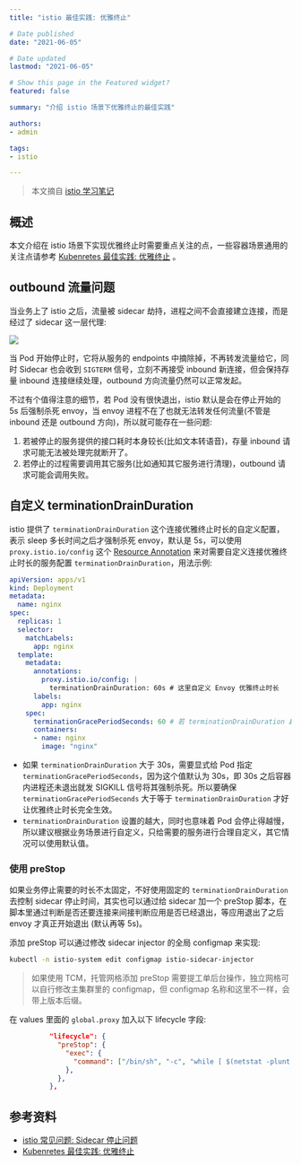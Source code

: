 ```yaml
---
title: "istio 最佳实践: 优雅终止"

# Date published
date: "2021-06-05"

# Date updated
lastmod: "2021-06-05"

# Show this page in the Featured widget?
featured: false

summary: "介绍 istio 场景下优雅终止的最佳实践"

authors:
- admin

tags:
- istio

---
```


> 本文摘自 [istio 学习笔记](https://imroc.cc/istio/best-practice/graceful-termination/)

## 概述

本文介绍在 istio 场景下实现优雅终止时需要重点关注的点，一些容器场景通用的关注点请参考 [Kubenretes 最佳实践: 优雅终止](https://imroc.cc/k8s/best-practice/graceful-shutdown/) 。

## outbound 流量问题

当业务上了 istio 之后，流量被 sidecar 劫持，进程之间不会直接建立连接，而是经过了 sidecar 这一层代理:

![](https://imroc.cc/istio/best-practice/graceful-termination/1.jpg)

当 Pod 开始停止时，它将从服务的 endpoints 中摘除掉，不再转发流量给它，同时 Sidecar 也会收到 `SIGTERM` 信号，立刻不再接受 inbound 新连接，但会保持存量 inbound 连接继续处理，outbound 方向流量仍然可以正常发起。

不过有个值得注意的细节，若 Pod 没有很快退出，istio 默认是会在停止开始的 5s 后强制杀死 envoy，当 envoy 进程不在了也就无法转发任何流量(不管是 inbound 还是 outbound 方向)，所以就可能存在一些问题:

1. 若被停止的服务提供的接口耗时本身较长(比如文本转语音)，存量 inbound 请求可能无法被处理完就断开了。
2. 若停止的过程需要调用其它服务(比如通知其它服务进行清理)，outbound 请求可能会调用失败。

## 自定义 terminationDrainDuration

istio 提供了 `terminationDrainDuration` 这个连接优雅终止时长的自定义配置，表示 sleep 多长时间之后才强制杀死 envoy，默认是 5s，可以使用 `proxy.istio.io/config` 这个 [Resource Annotation](https://istio.io/latest/docs/reference/config/annotations/) 来对需要自定义连接优雅终止时长的服务配置 `terminationDrainDuration`，用法示例:

```yaml
apiVersion: apps/v1
kind: Deployment
metadata:
  name: nginx
spec:
  replicas: 1
  selector:
    matchLabels:
      app: nginx
  template:
    metadata:
      annotations:
        proxy.istio.io/config: |
          terminationDrainDuration: 60s # 这里自定义 Envoy 优雅终止时长
      labels:
        app: nginx
    spec:
      terminationGracePeriodSeconds: 60 # 若 terminationDrainDuration 超时 30s 则显式指定 terminationGracePeriodSeconds
      containers:
      - name: nginx
        image: "nginx"
```

* 如果 `terminationDrainDuration` 大于 30s，需要显式给 Pod 指定 `terminationGracePeriodSeconds`，因为这个值默认为 30s，即 30s 之后容器内进程还未退出就发 SIGKILL 信号将其强制杀死。所以要确保 `terminationGracePeriodSeconds` 大于等于 `terminationDrainDuration` 才好让优雅终止时长完全生效。
* `terminationDrainDuration` 设置的越大，同时也意味着 Pod 会停止得越慢，所以建议根据业务场景进行自定义，只给需要的服务进行合理自定义，其它情况可以使用默认值。

### 使用 preStop

如果业务停止需要的时长不太固定，不好使用固定的 `terminationDrainDuration` 去控制 sidecar 停止时间，其实也可以通过给 sidecar 加一个 preStop 脚本，在脚本里通过判断是否还要连接来间接判断应用是否已经退出，等应用退出了之后 envoy 才真正开始退出 (默认再等 5s)。

添加 preStop 可以通过修改 sidecar injector 的全局 configmap 来实现:

```bash
kubectl -n istio-system edit configmap istio-sidecar-injector
```

> 如果使用 TCM，托管网格添加 preStop 需要提工单后台操作，独立网格可以自行修改主集群里的 configmap，但 configmap 名称和这里不一样，会带上版本后缀。

在 values 里面的 `global.proxy` 加入以下 lifecycle 字段:

```json
          "lifecycle": {
            "preStop": {
              "exec": {
                "command": ["/bin/sh", "-c", "while [ $(netstat -plunt | grep tcp | grep -v envoy | wc -l | xargs) -ne 0 ]; do sleep 1; done"]
              },
            },
          },
```

## 参考资料

* [istio 常见问题: Sidecar 停止问题](https://imroc.cc/istio/faq/sidecar-shutdown/)
* [Kubenretes 最佳实践: 优雅终止](https://imroc.cc/k8s/best-practice/graceful-shutdown/)